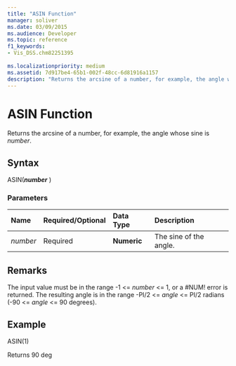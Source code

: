 ```yaml
---
title: "ASIN Function"
manager: soliver
ms.date: 03/09/2015
ms.audience: Developer
ms.topic: reference
f1_keywords:
- Vis_DSS.chm82251395
 
ms.localizationpriority: medium
ms.assetid: 7d917be4-65b1-002f-48cc-6d81916a1157
description: "Returns the arcsine of a number, for example, the angle whose sine is number."
---
```


# ASIN Function

Returns the arcsine of a number, for example, the angle whose sine is *number*.
  
## Syntax

ASIN(***number*** )
  
### Parameters

|**Name**|**Required/Optional**|**Data Type**|**Description**|
|:-----|:-----|:-----|:-----|
| *number* <br/> |Required  <br/> |**Numeric** <br/> |The sine of the angle. |

## Remarks

The input value must be in the range -1 <=  *number*  <= 1, or a #NUM! error is returned. The resulting angle is in the range -PI/2 <= *angle* <= PI/2 radians (-90 <= *angle* <= 90 degrees).
  
## Example

ASIN(1)
  
Returns 90 deg
  